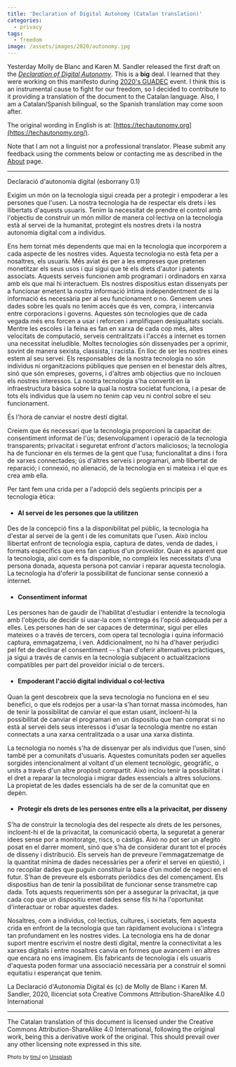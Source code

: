 ```yaml
---
title: 'Declaration of Digital Autonomy (Catalan translation)'
categories:
  - privacy
tags:
  - freedom
image: /assets/images/2020/autonomy.jpg
---
```

Yesterday Molly de Blanc and Karen M. Sandler released the first draft on the [_Declaration of
Digital Autonomy_](https://techautonomy.org/). This is a **big** deal. I learned that they were working
on this manifesto during [2020's GUADEC](https://events.gnome.org/event/1/overview) event. I think
this is an instrumental cause to fight for our freedom, so I decided to contribute to it providing a
translation of the document to the Catalan language. Also, I am a Catalan/Spanish bilingual, so the
Spanish translation may come soon after. 

<!-- more -->

The original wording in English is at: [https://techautonomy.org](https://techautonomy.org/).

Note that I am not a linguist nor a professional translator. Please submit any feedback using the
comments below or contacting me as described in the [About](/about) page.

----

Declaració d'autonomia digital (esborrany 0.1)

Exigim un món on la tecnologia sigui creada per a protegir i empoderar a les persones que l'usen. La nostra tecnologia ha de respectar els drets i les llibertats d'aquests usuaris. Tenim la necessitat de prendre el control amb l'objectiu de construir un món millor de manera col·lectiva on la tecnologia està al servei de la humanitat, protegint els nostres drets i la nostra autonomia digital com a individus.

Ens hem tornat més dependents que mai en la tecnologia que incorporem a cada aspecte de les nostres vides. Aquesta tecnologia no està feta per a nosaltres, els usuaris. Més aviat és per a les empreses que pretenen monetitzar els seus usos i qui sigui que té els drets d'autor i patents associats. Aquests serveis funcionen amb programari i ordinadors en xarxa amb els que mai hi interactuem. Els nostres dispositius estan dissenyats per a funcionar emetent la nostra informació íntima independentment de si la informació és necessària per al seu funcionament o no. Generem unes dades sobre les quals no tenim accés que és ven, compra, i intercanvia entre corporacions i governs. Aquestes són tecnologies que de cada vegada més ens forcen a usar i reforcen i amplifiquen desigualtats socials. Mentre les escoles i la feina es fan en xarxa de cada cop més, altes velocitats de computació, serveis centralitzats i l'accés a internet es tornen una necessitat ineludible. Moltes tecnologies són dissenyades per a oprimir, sovint de manera sexista, classista, i racista. En lloc de ser les nostres eines estem al seu servei. Els responsables de la nostra tecnologia no són individus ni organitzacions públiques que pensen en el benestar dels altres, sinó que són empreses, governs, i d'altres amb objectius que no inclouen els nostres interessos. La nostra tecnologia s'ha convertit en la infraestructura bàsica sobre la qual la nostra societat funciona, i a pesar de tots els individus que la usem no tenim cap veu ni control sobre el seu funcionament.

És l'hora de canviar el nostre destí digital.

Creiem que és necessari que la tecnologia proporcioni la capacitat de: consentiment informat de l'ús; desenvolupament i operació de la tecnologia transparents; privacitat i seguretat enfront d'actors maliciosos; la tecnologia ha de funcionar en els termes de la gent que l'usa; funcionalitat a dins i fora de xarxes connectades; ús d'altres serveis i programari, amb llibertat de reparació; i connexió, no alienació, de la tecnologia en si mateixa i el que es crea amb ella.

Per tant fem una crida per a l'adopció dels següents principis per a tecnologia ètica:

* #### Al servei de les persones que la utilitzen
Des de la concepció fins a la disponibilitat pel públic, la tecnologia ha d'estar al servei de la gent i de les comunitats que l'usen. Això inclou llibertat enfront de tecnologia espia, captura de dates, venda de dades, i formats específics que ens fan captius d'un proveïdor. Quan és aparent que la tecnologia, així com es fa disponible, no compleix les necessitats d'una persona donada, aquesta persona pot canviar i reparar aquesta tecnologia. La tecnologia ha d'oferir la possibilitat de funcionar sense connexió a internet.

* #### Consentiment informat
Les persones han de gaudir de l'habilitat d'estudiar i entendre la tecnologia amb l'objectiu de decidir si usar-la com s'entrega és l'opció adequada per a elles. Les persones han de ser capaces de determinar, sigui per elles mateixes o a través de tercers, com opera tal tecnologia i quina informació captura, emmagatzema, i ven. Addicionalment, no hi ha d'haver perjudici pel fet de declinar el consentiment -- s'han d'oferir alternatives pràctiques, ja sigui a través de canvis en la tecnologia subjacent o actualitzacions compatibles per part del proveïdor inicial o de tercers.

* #### Empoderant l'acció digital individual o col·lectiva
Quan la gent descobreix que la seva tecnologia no funciona en el seu benefici, o que els rodejos per a usar-la s'han tornat massa incòmodes, han de tenir la possibilitat de canviar el que estan usant, incloent-hi la possibilitat de canviar el programari en un dispositiu que han comprat si no està al servei dels seus interessos i d'usar la tecnologia mentre no estan connectats a una xarxa centralitzada o a usar una xarxa distinta.

La tecnologia no només s'ha de dissenyar per als individus que l'usen, sinó també per a comunitats d'usuaris. Aquestes comunitats poden ser aquelles sorgides intencionalment al voltant d'un element tecnològic, geogràfic, o units a través d'un altre propòsit compartit. Això inclou tenir la possibilitat i el dret a reparar la tecnologia i migrar dades essencials a altres solucions. La propietat de les dades essencials ha de ser de la comunitat que en depèn.

* #### Protegir els drets de les persones entre ells a la privacitat, per disseny
S'ha de construir la tecnologia des del respecte als drets de les persones, incloent-hi el de la privacitat, la comunicació oberta, la seguretat a generar idees sense por a monitoratge, riscs, o càstigs. Això no pot ser un afegitó posat en el darrer moment, sinó que s'ha de considerar durant tot el procés de disseny i distribució. Els serveis han de preveure l'emmagatzematge de la quantitat mínima de dades necessàries per a oferir el servei en qüestió, i no recopilar dades que puguin constituir la base d'un model de negoci en el futur. S'han de preveure els esborrats periòdics des del començament. Els dispositius han de tenir la possibilitat de funcionar sense transmetre cap dada. Tots aquests requeriments són per a assegurar la privacitat, ja que cada cop que un dispositiu emet dades sense fils hi ha l'oportunitat d'interactuar or robar aquestes dades.

Nosaltres, com a individus, col·lectius, cultures, i societats, fem aquesta crida en enfront de la tecnologia que tan ràpidament evoluciona i s'integra tan profundament en les nostres vides. La tecnologia ens ha de donar suport mentre escrivim el nostre destí digital, mentre la connectivitat a les xarxes digitals i entre nosaltres canvia en formes que avancem i en altres que encara no ens imaginem. Els fabricants de tecnologia i els usuaris d'aquesta poden formar una associació necessària per a construir el somni equitatiu i esperançat que tenim.

La Declaració d'Autonomia Digital és (c) de Molly de Blanc i Karen M. Sandler, 2020, llicenciat sota Creative Commons Attribution-ShareAlike 4.0 International

----

The Catalan translation of this document is licensed under the Creative Commons
Attribution-ShareAlike 4.0 International, following the original work, being this a derivative work
of the original. This should prevail over any other licensing note expressed in this site.

<small>Photo by <a href="https://unsplash.com/@the_roaming_platypus?utm_source=unsplash&amp;utm_medium=referral&amp;utm_content=creditCopyText">timJ</a> on <a href="https://unsplash.com/s/photos/autonomy?utm_source=unsplash&amp;utm_medium=referral&amp;utm_content=creditCopyText">Unsplash</a></small>
